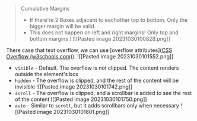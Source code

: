 
> Cumulative Margins
> + If there're 2 Boxes adjacent to eachother top to bottom. Only the bigger margin will be valid.
> + This does not happen on left and right margins! Only top and bottom margins !
![[Pasted image 20231030100828.png]]

There case that text overflow, we can use [overflow attributes]([CSS Overflow (w3schools.com)](https://www.w3schools.com/css/css_overflow.asp)).
![[Pasted image 20231030101552.png]]
- `visible` - Default. The overflow is not clipped. The content renders outside the element's box
- `hidden` - The overflow is clipped, and the rest of the content will be invisible
![[Pasted image 20231030101742.png]]
- `scroll` - The overflow is clipped, and a scrollbar is added to see the rest of the content
![[Pasted image 20231030101750.png]]
- `auto` - Similar to `scroll`, but it adds scrollbars only when necessary
![[Pasted image 20231030101801.png]]

